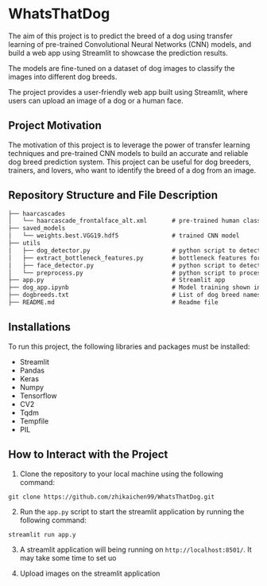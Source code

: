 # WhatsThatDog

The aim of this project is to predict the breed of a dog using transfer learning of pre-trained Convolutional Neural Networks (CNN) models, and build a web app using Streamlit to showcase the prediction results. 

The models are fine-tuned on a dataset of dog images to classify the images into different dog breeds.

The project provides a user-friendly web app built using Streamlit, where users can upload an image of a dog or a human face.

## Project Motivation

The motivation of this project is to leverage the power of transfer learning techniques and pre-trained CNN models to build an accurate and reliable dog breed prediction system. This project can be useful for dog breeders, trainers, and lovers, who want to identify the breed of a dog from an image.

## Repository Structure and File Description

```markdown
├── haarcascades
│   └── haarcascade_frontalface_alt.xml       # pre-trained human classifier
├── saved_models
│   └── weights.best.VGG19.hdf5               # trained CNN model 
├── utils
│   ├── dog_detector.py                       # python script to detect dogs in images
│   ├── extract_bottleneck_features.py        # bottleneck features for transfer learning
│   ├── face_detector.py                      # python script to detect faces in image
│   └── preprocess.py                         # python script to process data for model training
├── app.py                                    # Streamlit app
├── dog_app.ipynb                             # Model training shown in a jupyter notebook
├── dogbreeds.txt                             # List of dog breed names
├── README.md                                 # Readme file            

```

## Installations

To run this project, the following libraries and packages must be installed:
* Streamlit
* Pandas
* Keras
* Numpy
* Tensorflow
* CV2
* Tqdm
* Tempfile
* PIL

## How to Interact with the Project

1. Clone the repository to your local machine using the following command:
```
git clone https://github.com/zhikaichen99/WhatsThatDog.git
```

2. Run the `app.py` script to start the streamlit application by running the following command:
```
streamlit run app.y
```

3. A streamlit application will being running on `http://localhost:8501/`. It may take some time to set uo

4. Upload images on the streamlit application